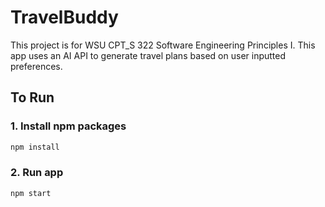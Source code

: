 # TravelBuddy

This project is for WSU CPT_S 322 Software Engineering Principles I. This app uses an AI API to generate travel plans based on user inputted preferences.

## To Run

### 1. Install npm packages

```bash
npm install
```

### 2. Run app

```bash
npm start
```
